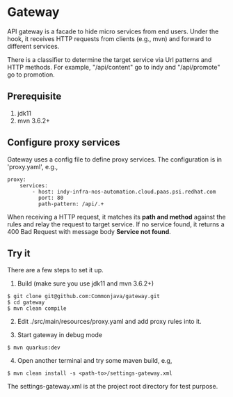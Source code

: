 # Gateway
API gateway is a facade to hide micro services from end users.
Under the hook, it receives HTTP requests from clients (e.g., mvn) and
forward to different services.

There is a classifier to determine the target service via Url
patterns and HTTP methods.
For example, "/api/content" go to indy and "/api/promote" go to promotion.

## Prerequisite
1. jdk11
2. mvn 3.6.2+

## Configure proxy services

Gateway uses a config file to define proxy services. The configuration is in
'proxy.yaml', e.g.,

```
proxy:
    services:
        - host: indy-infra-nos-automation.cloud.paas.psi.redhat.com
          port: 80
          path-pattern: /api/.+
```

When receiving a HTTP request, it matches its **path and method**
against the rules and relay the request to target service. If no service found,
it returns a 400 Bad Request with message body **Service not found**.

## Try it

There are a few steps to set it up.

1. Build (make sure you use jdk11 and mvn 3.6.2+)
```
$ git clone git@github.com:Commonjava/gateway.git
$ cd gateway
$ mvn clean compile
```

2. Edit ./src/main/resources/proxy.yaml and add proxy rules into it.

3. Start gateway in debug mode
```
$ mvn quarkus:dev
```

4. Open another terminal and try some maven build, e.g,
```
$ mvn clean install -s <path-to>/settings-gateway.xml
```
The settings-gateway.xml is at the project root directory for test
purpose.
